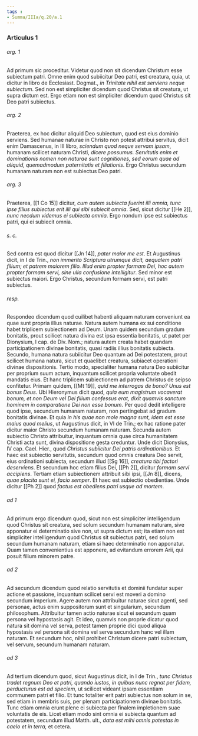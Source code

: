 ```yaml
---
tags : 
- Summa/IIIa/q.20/a.1
---
```


### Articulus 1

###### arg. 1
Ad primum sic proceditur. Videtur quod non sit dicendum Christum esse subiectum patri. Omne enim quod subiicitur Deo patri, est creatura, quia, ut dicitur in libro de Ecclesiast. Dogmat., *in Trinitate nihil est serviens neque subiectum*. Sed non est simpliciter dicendum quod Christus sit creatura, ut supra dictum est. Ergo etiam non est simpliciter dicendum quod Christus sit Deo patri subiectus.

###### arg. 2
Praeterea, ex hoc dicitur aliquid Deo subiectum, quod est eius dominio serviens. Sed humanae naturae in Christo non potest attribui servitus, dicit enim Damascenus, in III libro, *sciendum quod neque servam ipsam*, humanam scilicet naturam Christi, *dicere possumus. Servitutis enim et dominationis nomen non naturae sunt cognitiones, sed eorum quae ad aliquid, quemadmodum paternitatis et filiationis*. Ergo Christus secundum humanam naturam non est subiectus Deo patri.

###### arg. 3
Praeterea, [[1 Co 15]] dicitur, *cum autem subiecta fuerint illi omnia, tunc ipse filius subiectus erit illi qui sibi subiecit omnia*. Sed, sicut dicitur [[He 2]], *nunc necdum videmus ei subiecta omnia*. Ergo nondum ipse est subiectus patri, qui ei subiecit omnia.

###### s. c.
Sed contra est quod dicitur [[Jn 14]], *pater maior me est*. Et Augustinus dicit, in I de Trin., *non immerito Scriptura utrumque dicit, aequalem patri filium; et patrem maiorem filio. Illud enim propter formam Dei, hoc autem propter formam servi, sine ulla confusione intelligitur*. Sed minor est subiectus maiori. Ergo Christus, secundum formam servi, est patri subiectus.

###### resp.
Respondeo dicendum quod cuilibet habenti aliquam naturam conveniunt ea quae sunt propria illius naturae. Natura autem humana ex sui conditione habet triplicem subiectionem ad Deum. Unam quidem secundum gradum bonitatis, prout scilicet natura divina est ipsa essentia bonitatis, ut patet per Dionysium, I cap. de Div. Nom.; natura autem creata habet quandam participationem divinae bonitatis, quasi radiis illius bonitatis subiecta. Secundo, humana natura subiicitur Deo quantum ad Dei potestatem, prout scilicet humana natura, sicut et quaelibet creatura, subiacet operationi divinae dispositionis. Tertio modo, specialiter humana natura Deo subiicitur per proprium suum actum, inquantum scilicet propria voluntate obedit mandatis eius. Et hanc triplicem subiectionem ad patrem Christus de seipso confitetur. Primam quidem, [[Mt 19]], *quid me interrogas de bono? Unus est bonus Deus*. Ubi Hieronymus dicit quod, *quia eum magistrum vocaverat bonum, et non Deum vel Dei filium confessus erat, dixit quamvis sanctum hominem in comparatione Dei non esse bonum*. Per quod dedit intelligere quod ipse, secundum humanam naturam, non pertingebat ad gradum bonitatis divinae. Et quia *in his quae non mole magna sunt, idem est esse maius quod melius*, ut Augustinus dicit, in VI de Trin.; ex hac ratione pater dicitur maior Christo secundum humanam naturam. Secunda autem subiectio Christo attribuitur, inquantum omnia quae circa humanitatem Christi acta sunt, divina dispositione gesta creduntur. Unde dicit Dionysius, IV cap. Cael. Hier., quod *Christus subiicitur Dei patris ordinationibus*. Et haec est subiectio servitutis, secundum quod omnis creatura Deo servit, eius ordinationi subiecta, secundum illud [[Sg 16]], *creatura tibi factori deserviens*. Et secundum hoc etiam filius Dei, [[Ph 2]], dicitur *formam servi accipiens*. Tertiam etiam subiectionem attribuit sibi ipsi, [[Jn 8]], dicens, *quae placita sunt ei, facio semper*. Et haec est subiectio obedientiae. Unde dicitur [[Ph 2]] quod *factus est obediens patri usque ad mortem*.

###### ad 1
Ad primum ergo dicendum quod, sicut non est simpliciter intelligendum quod Christus sit creatura, sed solum secundum humanam naturam, sive apponatur ei determinatio sive non, ut supra dictum est; ita etiam non est simpliciter intelligendum quod Christus sit subiectus patri, sed solum secundum humanam naturam, etiam si haec determinatio non apponatur. Quam tamen convenientius est apponere, ad evitandum errorem Arii, qui posuit filium minorem patre.

###### ad 2
Ad secundum dicendum quod relatio servitutis et dominii fundatur super actione et passione, inquantum scilicet servi est moveri a domino secundum imperium. Agere autem non attribuitur naturae sicut agenti, sed personae, actus enim suppositorum sunt et singularium, secundum philosophum. Attribuitur tamen actio naturae sicut ei secundum quam persona vel hypostasis agit. Et ideo, quamvis non proprie dicatur quod natura sit domina vel serva, potest tamen proprie dici quod aliqua hypostasis vel persona sit domina vel serva secundum hanc vel illam naturam. Et secundum hoc, nihil prohibet Christum dicere patri subiectum, vel servum, secundum humanam naturam.

###### ad 3
Ad tertium dicendum quod, sicut Augustinus dicit, in I de Trin., *tunc Christus tradet regnum Deo et patri, quando iustos, in quibus nunc regnat per fidem, perducturus est ad speciem*, ut scilicet videant ipsam essentiam communem patri et filio. Et tunc totaliter erit patri subiectus non solum in se, sed etiam in membris suis, per plenam participationem divinae bonitatis. Tunc etiam omnia erunt plene ei subiecta per finalem impletionem suae voluntatis de eis. Licet etiam modo sint omnia ei subiecta quantum ad potestatem, secundum illud Matth. ult., *data est mihi omnis potestas in caelo et in terra,* et cetera.

